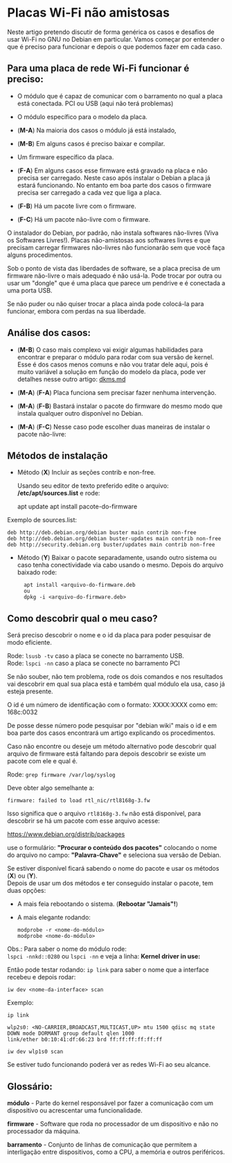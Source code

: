 ﻿
# Placas Wi-Fi não amistosas

Neste artigo pretendo discutir de forma genérica os casos e desafios de usar Wi-Fi no GNU no Debian em particular.
Vamos começar por entender o que é preciso para funcionar e depois o que podemos fazer em cada caso.

## Para uma placa de rede Wi-Fi funcionar é preciso:

 -    O  módulo que é capaz de comunicar com o barramento no qual a placa está conectada.
     PCI ou USB (aqui não terá problemas)

 -    O módulo específico para o modelo da placa.

  -    (**M-A**) Na maioria dos casos o módulo já está instalado,
  -    (**M-B**) Em alguns casos é preciso baixar e compilar.

 -    Um firmware específico da placa.

  -    (**F-A**) Em alguns casos esse firmware está gravado na placa e não precisa ser carregado. Neste caso após instalar o Debian a placa já estará funcionando.
       No entanto em boa parte dos casos o firmware precisa ser carregado a cada vez que liga a placa.


  -    (**F-B**) Há um pacote livre com o firmware.
  -    (**F-C**) Há um pacote não-livre com o firmware.


O instalador do Debian, por padrão, não instala softwares não-livres (Viva os Softwares Livres!).
Placas não-amistosas aos softwares livres e que precisam carregar firmwares não-livres não funcionarão sem que você faça alguns procedimentos.

Sob o ponto de vista das liberdades de software, se a placa precisa de um firmware não-livre o mais adequado é não usá-la.
Pode trocar por outra ou usar um "dongle" que é uma placa que parece um pendrive e é conectada a uma porta USB.

Se não puder ou não quiser trocar a placa ainda pode colocá-la para funcionar, embora com perdas na sua liberdade.

## Análise dos casos:


* (**M-B**) O caso mais complexo vai exigir algumas habilidades para encontrar e preparar o módulo para rodar com sua versão de kernel.\
Esse é dos casos menos comuns e não vou tratar dele aqui, pois é muito variável a solução em função do modelo da placa, pode ver detalhes nesse outro artigo: [dkms.md](dkms.md)

* (**M-A**) (**F-A**) Placa funciona sem precisar fazer nenhuma intervenção.

* (**M-A**) (**F-B**) Bastará instalar o pacote do firmware do mesmo modo que instala qualquer outro disponível no Debian.

* (**M-A**) (**F-C**) Nesse caso pode escolher duas maneiras de instalar o pacote não-livre:


## Métodos de instalação


* Método (**X**) Incluir as seções contrib e non-free.

   Usando seu editor de texto preferido edite o arquivo: **/etc/apt/sources.list** e rode:

    apt update
    apt install pacote-do-firmware


Exemplo de sources.list:

    deb http://deb.debian.org/debian buster main contrib non-free
    deb http://deb.debian.org/debian buster-updates main contrib non-free
    deb http://security.debian.org buster/updates main contrib non-free


* Método (**Y**) Baixar o pacote separadamente, usando outro sistema ou caso tenha conectividade via cabo usando o mesmo.
  Depois do arquivo baixado rode:


        apt install <arquivo-do-firmware.deb
        ou
        dpkg -i <arquivo-do-firmware.deb>

## Como descobrir qual o meu caso?

Será preciso descobrir o nome e o id da placa para poder pesquisar de modo eficiente.

Rode: `lsusb -tv` caso a placa se conecte no barramento USB.\
Rode: `lspci -nn` caso a placa se conecte no barramento PCI

Se não souber, não tem problema, rode os dois comandos e nos resultados vai descobrir em qual sua placa está e também qual módulo ela usa, caso já esteja presente.

O id é um número de identificação com o formato: XXXX:XXXX como em: 168c:0032

De posse desse número pode pesquisar por "debian wiki" mais o id e em boa parte dos casos encontrará um artigo explicando os procedimentos.

Caso não encontre ou deseje um método alternativo pode descobrir qual arquivo de firmware está faltando para depois descobrir se existe um pacote com ele e qual é.

Rode: `grep firmware /var/log/syslog`

Deve obter algo semelhante a:

`firmware: failed to load rtl_nic/rtl8168g-3.fw`

Isso significa que o arquivo `rtl8168g-3.fw` não está disponível, para descobrir se há um pacote com esse arquivo acesse:

https://www.debian.org/distrib/packages

use o formulário: **"Procurar o conteúdo dos pacotes"** colocando o nome do arquivo no campo: **"Palavra-Chave"** e seleciona sua versão de Debian.

Se estiver disponível ficará sabendo o nome do pacote e usar os métodos (**X**) ou (**Y**).\
Depois de usar um dos métodos e ter conseguido instalar o pacote, tem duas opções:

- A mais feia rebootando o sistema. (**Rebootar "Jamais"!**)
- A mais elegante rodando:

    `modprobe -r <nome-do-módulo>`\
    `modprobe <nome-do-módulo>`

Obs.: Para saber o nome do módulo rode:\
`lspci -nnkd::0280` ou `lspci -nn`
e veja a linha: **Kernel driver in use:**

Então pode testar rodando: `ip link` para saber o nome que a interface recebeu e depois rodar:

`iw dev <nome-da-interface> scan`

Exemplo:

    ip link

    wlp2s0: <NO-CARRIER,BROADCAST,MULTICAST,UP> mtu 1500 qdisc mq state DOWN mode DORMANT group default qlen 1000
    link/ether b0:10:41:df:66:23 brd ff:ff:ff:ff:ff:ff

    iw dev wlp1s0 scan

Se estiver tudo funcionando poderá ver as redes Wi-Fi ao seu alcance.

## Glossário:

**módulo** - Parte do kernel responsável por fazer a comunicação com um dispositivo ou acrescentar uma funcionalidade.

**firmware** - Software que roda no processador de um dispositivo e não no processador da máquina.

**barramento** - Conjunto de linhas de comunicação que permitem a interligação entre dispositivos, como a CPU, a memória e outros periféricos.



